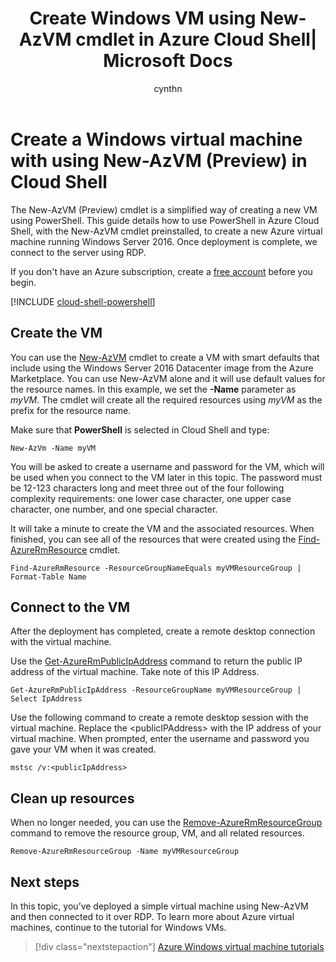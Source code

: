 ﻿---
title: Create Windows VM using New-AzVM cmdlet in Azure Cloud Shell| Microsoft Docs
description: Quickly learn to create Windows virtual machines with the New-AzVMcmdlet in Azure Cloud Shell.
services: virtual-machines-windows
documentationcenter: virtual-machines
author: cynthn
manager: timlt
editor: tysonn
tags: azure-resource-manager

ms.assetid: 
ms.service: virtual-machines-windows
ms.devlang: na
ms.topic: hero-article
ms.tgt_pltfrm: vm-windows
ms.workload: infrastructure
ms.date: 09/19/2017
ms.author: cynthn

---

# Create a Windows virtual machine with using New-AzVM (Preview) in Cloud Shell 

The New-AzVM (Preview) cmdlet is a simplified way of creating a new VM using PowerShell. This guide details how to use PowerShell in Azure Cloud Shell, with the New-AzVM cmdlet preinstalled, to create a new Azure virtual machine running Windows Server 2016. Once deployment is complete, we connect to the server using RDP.  

If you don't have an Azure subscription, create a [free account](https://azure.microsoft.com/free/?WT.mc_id=A261C142F) before you begin.


[!INCLUDE [cloud-shell-powershell](../../../includes/cloud-shell-powershell.md)]

## Create the VM

You can use the [New-AzVM](/powershell/module/azurerm.network/new-azvm) cmdlet to create a VM with smart defaults that include using the Windows Server 2016 Datacenter image from the Azure Marketplace. You can use New-AzVM alone and it will use default values for the resource names. In this example, we set the **-Name** parameter as *myVM*. The cmdlet will create all the required resources using *myVM* as the prefix for the resource name. 

Make sure that **PowerShell** is selected in Cloud Shell and type:

```powershell-interactive
New-AzVm -Name myVM
```

You will be asked to create a username and password for the VM, which will be used when you connect to the VM later in this topic. The password must be 12-123 characters long and meet three out of the four following complexity requirements: one lower case character, one upper case character, one number, and one special character.

It will take a minute to create the VM and the associated resources. When finished, you can see all of the resources that were created using the [Find-AzureRmResource](/powershell/module/azurerm.resources/find-azurermresource) cmdlet.

```powershell-interactive
Find-AzureRmResource -ResourceGroupNameEquals myVMResourceGroup | Format-Table Name
```

## Connect to the VM

After the deployment has completed, create a remote desktop connection with the virtual machine.

Use the [Get-AzureRmPublicIpAddress](/powershell/module/azurerm.network/get-azurermpublicipaddress) command to return the public IP address of the virtual machine. Take note of this IP Address.

```powershell-interactive
Get-AzureRmPublicIpAddress -ResourceGroupName myVMResourceGroup | Select IpAddress
```

Use the following command to create a remote desktop session with the virtual machine. Replace the &lt;publicIPAddress&gt; with the IP address of your virtual machine. When prompted, enter the username and password you gave your VM when it was created.

```powershell-interactive
mstsc /v:<publicIpAddress>
```

## Clean up resources

When no longer needed, you can use the [Remove-AzureRmResourceGroup](/powershell/module/azurerm.resources/remove-azurermresourcegroup) command to remove the resource group, VM, and all related resources.

```powershell-interactive
Remove-AzureRmResourceGroup -Name myVMResourceGroup
```

## Next steps

In this topic, you’ve deployed a simple virtual machine using New-AzVM and then connected to it over RDP. To learn more about Azure virtual machines, continue to the tutorial for Windows VMs.

> [!div class="nextstepaction"]
> [Azure Windows virtual machine tutorials](./tutorial-manage-vm.md)
